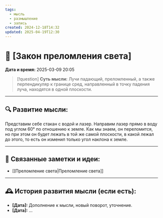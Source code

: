 ```yaml
---
tags:
  - мысль
  - размышление
  - запись
created: 2024-12-18T14:32
updated: 2025-04-19T12:30
---
```


# 💭  [Закон преломления света]

**Дата и время:** 2025-03-09 20:05

> [!question] **Суть мысли:**
> Лучи падающий, преломленный, а также перпендикуляр к границе сред, направленный в точку падения луча, находятся в одной плоскости.

---

## 🔍 Развитие мысли:

Представим себе стакан с водой и лазер. Направим лазер прямо в воду под углом 60° по отношению к земле. Как мы знаем, он переломится, но при этом он будет лежать в той же самой плоскости, в какой лежал до этого, то есть он изменил только угол наклона к земле.

---

## 🔄 Связанные заметки и идеи:

- [[Преломление света|Преломление света]]

---

## 🕰️ История развития мысли (если есть):

* **[Дата]:**  Дополнение к мысли, новый поворот, уточнение.
* **[Дата]:**  ...
